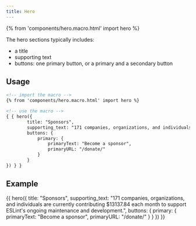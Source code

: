 ```yaml
---
title: Hero
---
```

{% from 'components/hero.macro.html' import hero %}

The hero sections typically includes:
- a title
- supporting text 
- buttons: one primary button, or a primary and a secondary button


## Usage 

```html 
<!-- import the macro -->
{% from 'components/hero.macro.html' import hero %}

<!-- use the macro -->
{ { hero({
        title: "Sponsors",
        supporting_text: "171 companies, organizations, and individuals are currently contributing $13137.84 each month to support ESLint's ongoing maintenance and development.",
        buttons: {
            primary: {
                primaryText: "Become a sponsor",
                primaryURL: "/donate/"
            }
        }
}) } }
```

## Example

{{ hero({
        title: "Sponsors",
        supporting_text: "171 companies, organizations, and individuals are currently contributing $13137.84 each month to support ESLint's ongoing maintenance and development.",
        buttons: {
            primary: {
                primaryText: "Become a sponsor",
                primaryURL: "/donate/"
            }
        }
    }) }}
